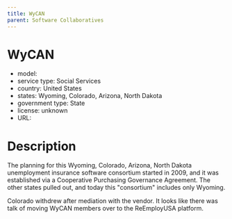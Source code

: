 ```yaml
---
title: WyCAN
parent: Software Collaboratives
---
```


# WyCAN

- model: 
- service type: Social Services
- country: United States
- states: Wyoming, Colorado, Arizona, North Dakota
- government type: State
- license: unknown
- URL:

# Description
The planning for this Wyoming, Colorado, Arizona, North Dakota unemployment insurance software consortium started in 2009, and it was established via a Cooperative Purchasing Governance Agreement. The other states pulled out, and today this "consortium" includes only Wyoming.

Colorado withdrew after mediation with the vendor. It looks like there was talk of moving WyCAN members over to the ReEmployUSA platform.
